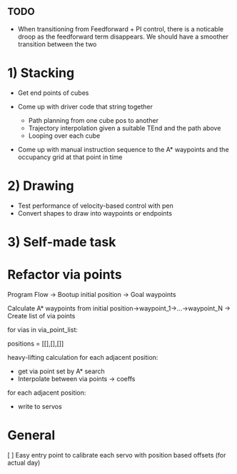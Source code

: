 ## TODO

- When transitioning from Feedforward + PI control, there is a noticable droop as the feedforward term disappears. We should have a smoother transition between the two

# 1) Stacking
- Get end points of cubes
- Come up with driver code that string together
  - Path planning from one cube pos to another
  - Trajectory interpolation given a suitable TEnd and the path above
  - Looping over each cube

- Come up with manual instruction sequence to the A* waypoints and the occupancy grid at that point in time

# 2) Drawing
- Test performance of velocity-based control with pen
- Convert shapes to draw into waypoints or endpoints

# 3) Self-made task



# Refactor via points

Program Flow
-> Bootup initial position
-> Goal waypoints

Calculate A* waypoints from initial position->waypoint_1->...->waypoint_N
-> Create list of via points

for vias in via_point_list:

positions = [[],[],[]]

heavy-lifting calculation
  for each adjacent position:
  - get via point set by A* search
  - Interpolate between via points -> coeffs

for each adjacent position:
- write to servos


# General
[ ] Easy entry point to calibrate each servo with position based offsets (for actual day)